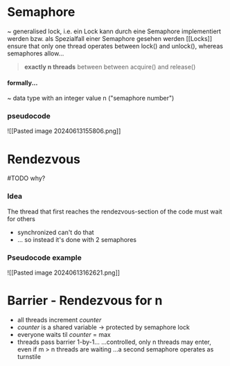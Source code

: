 # Semaphore
~ generalised lock, i.e. ein Lock kann durch eine Semaphore implementiert werden bzw. als Spezialfall einer Semaphore gesehen werden
[[Locks]] ensure that only one thread operates between lock() and unlock(), whereas semaphores allow...
> **exactly n threads** between between acquire() and release()
#### formally...
~ data type with an integer value n ("semaphore number")
### pseudocode
![[Pasted image 20240613155806.png]]
# Rendezvous
#TODO why?
### Idea
The thread that first reaches the rendezvous-section of the code must wait for others
- synchronized can't do that
- ... so instead it's done with 2 semaphores
### Pseudocode example
![[Pasted image 20240613162621.png]]
# Barrier - Rendezvous for n
- all threads increment *counter*
- *counter* is a shared variable -> protected by semaphore lock
- everyone waits til *counter* = max
- threads pass barrier 1-by-1...
...controlled, only n threads may enter, even if m > n threads are waiting
...a second semaphore operates as turnstile
